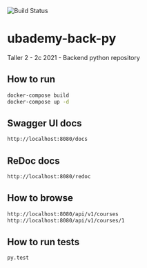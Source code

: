 ![Build Status](https://github.com//la-venganza/ubademy-back-py/actions/workflows/python-app.yml/badge.svg?branch=joacols-patch-1)


# ubademy-back-py
Taller 2 - 2c 2021 - Backend python repository

## How to run 

```bash
docker-compose build
docker-compose up -d
```

## Swagger UI docs

```bash
http://localhost:8080/docs
```

## ReDoc docs

```bash
http://localhost:8080/redoc
```


## How to browse

```bash
http://localhost:8080/api/v1/courses
http://localhost:8080/api/v1/courses/1
```

## How to run tests

```bash
py.test
```
